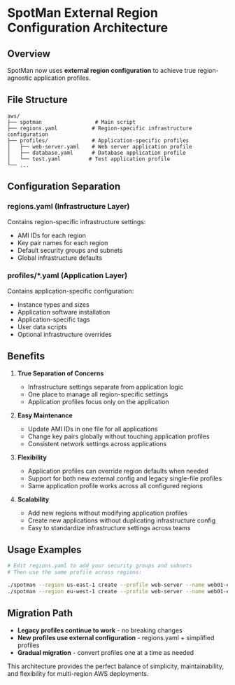 # SpotMan External Region Configuration Architecture

## Overview

SpotMan now uses **external region configuration** to achieve true region-agnostic application profiles.

## File Structure

```
aws/
├── spotman                 # Main script
├── regions.yaml           # Region-specific infrastructure configuration
├── profiles/              # Application-specific profiles
│   ├── web-server.yaml    # Web server application profile
│   ├── database.yaml      # Database application profile
│   └── test.yaml         # Test application profile
└── ...
```

## Configuration Separation

### regions.yaml (Infrastructure Layer)
Contains region-specific infrastructure settings:
- AMI IDs for each region
- Key pair names for each region  
- Default security groups and subnets
- Global infrastructure defaults

### profiles/*.yaml (Application Layer)
Contains application-specific configuration:
- Instance types and sizes
- Application software installation
- Application-specific tags
- User data scripts
- Optional infrastructure overrides

## Benefits

1. **True Separation of Concerns**
   - Infrastructure settings separate from application logic
   - One place to manage all region-specific settings
   - Application profiles focus only on the application

2. **Easy Maintenance**
   - Update AMI IDs in one file for all applications
   - Change key pairs globally without touching application profiles
   - Consistent network settings across applications

3. **Flexibility**
   - Application profiles can override region defaults when needed
   - Support for both new external config and legacy single-file profiles
   - Same application profile works across all configured regions

4. **Scalability**
   - Add new regions without modifying application profiles
   - Create new applications without duplicating infrastructure config
   - Easy to standardize infrastructure settings across teams

## Usage Examples

```bash
# Edit regions.yaml to add your security groups and subnets
# Then use the same profile across regions:

./spotman --region us-east-1 create --profile web-server --name web01-east
./spotman --region eu-west-1 create --profile web-server --name web01-eu
```

## Migration Path

- **Legacy profiles continue to work** - no breaking changes
- **New profiles use external configuration** - regions.yaml + simplified profiles
- **Gradual migration** - convert profiles one at a time as needed

This architecture provides the perfect balance of simplicity, maintainability, and flexibility for multi-region AWS deployments.
